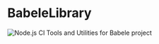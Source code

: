 # BabeleLibrary
![Node.js CI](https://github.com/sidmonta/BabeleLibrary/workflows/Node.js%20CI/badge.svg?branch=master)
Tools and Utilities for Babele project
